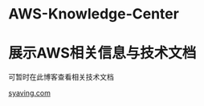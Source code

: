 # AWS-Knowledge-Center

# 展示AWS相关信息与技术文档

可暂时在此博客查看相关技术文档

[syaving.com](https://www.cnblogs.com/syaving/p/8649729.html/)
